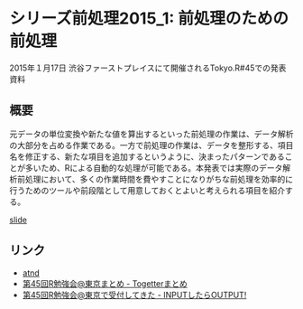 # シリーズ前処理2015_1: 前処理のための前処理

2015年１月17日 渋谷ファーストプレイスにて開催されるTokyo.R#45での発表資料

## 概要

元データの単位変換や新たな値を算出するといった前処理の作業は、データ解析の大部分を占める作業である。一方で前処理の作業は、データを整形する、項目名を修正する、新たな項目を追加するというように、決まったパターンであることが多いため、Rによる自動的な処理が可能である。本発表では実際のデータ解析前処理において、多くの作業時間を費やすことになりがちな前処理を効率的に行うためのツールや前段階として用意しておくとよいと考えられる項目を紹介する。

[slide](http://www.slideshare.net/uribo/data-pretreatment)

## リンク

* [atnd](https://atnd.org/events/60908)
* [第45回R勉強会@東京まとめ - Togetterまとめ](http://togetter.com/li/771249)
* [第45回R勉強会@東京で受付してきた - INPUTしたらOUTPUT!](http://estrellita.hatenablog.com/entry/2015/01/18/014954)
